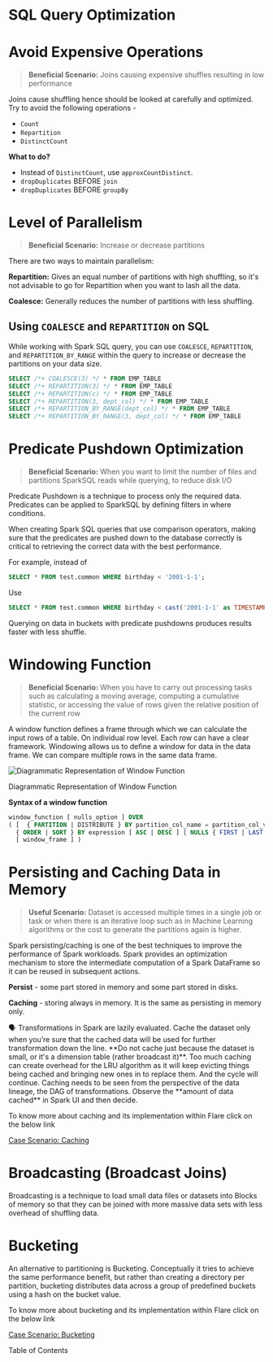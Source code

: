 # SQL Query Optimization


# Avoid Expensive Operations

> **Beneficial Scenario:** Joins causing expensive shuffles resulting in low performance
> 

Joins cause shuffling hence should be looked at carefully and optimized. Try to avoid the following operations - 

- `Count`
- `Repartition`
- `DistinctCount`

**What to do?**

- Instead of `DistinctCount`, use `approxCountDistinct`.
- `dropDuplicates` BEFORE `join`
- `dropDuplicates` BEFORE `groupBy`

# Level of Parallelism

> **Beneficial Scenario:** Increase or decrease partitions
> 

There are two ways to maintain parallelism:

**Repartition:** Gives an equal number of partitions with high shuffling, so it's not advisable to go for Repartition when you want to lash all the data.

**Coalesce:** Generally reduces the number of partitions with less shuffling.

## Using `COALESCE` and `REPARTITION` on SQL

While working with Spark SQL query, you can use `COALESCE`, `REPARTITION`, and `REPARTITION_BY_RANGE` within the query to increase or decrease the partitions on your data size.

```sql
SELECT /*+ COALESCE(3) */ * FROM EMP_TABLE
SELECT /*+ REPARTITION(3) */ * FROM EMP_TABLE
SELECT /*+ REPARTITION(c) */ * FROM EMP_TABLE
SELECT /*+ REPARTITION(3, dept_col) */ * FROM EMP_TABLE
SELECT /*+ REPARTITION_BY_RANGE(dept_col) */ * FROM EMP_TABLE
SELECT /*+ REPARTITION_BY_RANGE(3, dept_col) */ * FROM EMP_TABLE
```

# Predicate Pushdown Optimization

> **Beneficial Scenario:** When you want to limit the number of files and partitions SparkSQL reads while querying, to reduce disk I/O
> 

Predicate Pushdown is a technique to process only the required data. Predicates can be applied to SparkSQL by defining filters in where conditions. 

When creating Spark SQL queries that use comparison operators, making sure that the predicates are pushed down to the database correctly is critical to retrieving the correct data with the best performance.

For example, instead of 

```sql
SELECT * FROM test.common WHERE birthday < '2001-1-1';
```

Use 

```sql
SELECT * FROM test.common WHERE birthday < cast('2001-1-1' as TIMESTAMP)
```

Querying on data in buckets with predicate pushdowns produces results faster with less shuffle.

# Windowing Function

> **Beneficial Scenario:** When you have to carry out processing tasks such as calculating a moving average, computing a cumulative statistic, or accessing the value of rows given the relative position of the current row
> 

A window function defines a frame through which we can calculate the input rows of a table. On individual row level. Each row can have a clear framework. Windowing allows us to define a window for data in the data frame. We can compare multiple rows in the same data frame.

![Diagrammatic Representation of Window Function](SQL%20Query%20Optimization%20c852ab1245ce4608b4b568baf8b995c5/Untitled.png)

Diagrammatic Representation of Window Function

******************************************************Syntax of a window function******************************************************

```sql
window_function [ nulls_option ] OVER
( [  { PARTITION | DISTRIBUTE } BY partition_col_name = partition_col_val ( [ , ... ] ) ]
  { ORDER | SORT } BY expression [ ASC | DESC ] [ NULLS { FIRST | LAST } ] [ , ... ]
  [ window_frame ] )
```

# Persisting and Caching Data in Memory

> **Useful Scenario:** Dataset is accessed multiple times in a single job or task or when there is an iterative loop such as in Machine Learning algorithms or the cost to generate the partitions again is higher.
> 

Spark persisting/caching is one of the best techniques to improve the performance of Spark workloads. Spark provides an optimization mechanism to store the intermediate computation of a Spark DataFrame so it can be reused in subsequent actions.

**Persist** - some part stored in memory and some part stored in disks.

**Caching** - storing always in memory. It is the same as persisting in memory only.

<aside>
🗣️ Transformations in Spark are lazily evaluated. Cache the dataset only when you’re sure that the cached data will be used for further transformation down the line. **Do not cache just because the dataset is small, or it's a dimension table (rather broadcast it)**. Too much caching can create overhead for the LRU algorithm as it will keep evicting things being cached and bringing new ones in to replace them. And the cycle will continue. 
Caching needs to be seen from the perspective of the data lineage, the DAG of transformations. Observe the **amount of data cached** in Spark UI and then decide.

</aside>

To know more about caching and its implementation within Flare click on the below link

[Case Scenario: Caching](../../Case%20Scenario%20eeb9bafe12c243ae8703f7e01f41b55f/Caching%20e4755604c8844ae89cb8ded0dfd75584.md)

# Broadcasting (Broadcast Joins)

Broadcasting is a technique to load small data files or datasets into Blocks of memory so that they can be joined with more massive data sets with less overhead of shuffling data.

# Bucketing

An alternative to partitioning is Bucketing. Conceptually it tries to achieve the same performance benefit, but rather than creating a directory per partition, bucketing distributes data across a group of predefined buckets using a hash on the bucket value.

To know more about bucketing and its implementation within Flare click on the below link

[Case Scenario: Bucketing](../../Case%20Scenario%20eeb9bafe12c243ae8703f7e01f41b55f/Bucketing%20e005ac7285b04f31be27c28b0c6c981d.md)

Table of Contents